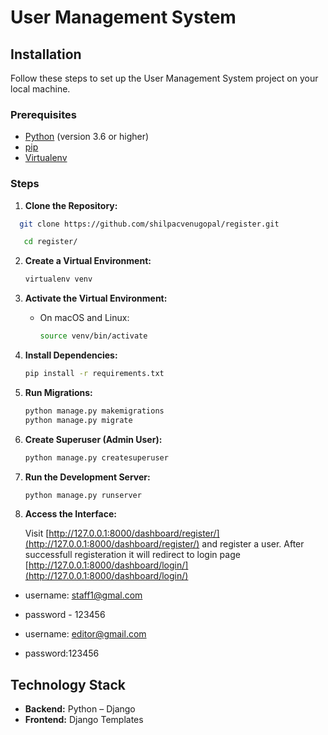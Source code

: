 # User Management System

## Installation

Follow these steps to set up the User Management System project on your local machine.

### Prerequisites

- [Python](https://www.python.org/) (version 3.6 or higher)
- [pip](https://pip.pypa.io/en/stable/)
- [Virtualenv](https://virtualenv.pypa.io/en/stable/)

### Steps

1. **Clone the Repository:**

 ```bash
   git clone https://github.com/shilpacvenugopal/register.git
   ```
```bash
   cd register/
   ```

2. **Create a Virtual Environment:**

   ```bash
   virtualenv venv
   ```

3. **Activate the Virtual Environment:**

   - On macOS and Linux:

     ```bash
     source venv/bin/activate
     ```

4. **Install Dependencies:**

   ```bash
   pip install -r requirements.txt
   ```

5. **Run Migrations:**

   ```bash
   python manage.py makemigrations
   python manage.py migrate
   ```

6. **Create Superuser (Admin User):**

   ```bash
   python manage.py createsuperuser
   ```


7. **Run the Development Server:**

   ```bash
   python manage.py runserver
   ```

8. **Access the  Interface:**

   Visit [http://127.0.0.1:8000/dashboard/register/](http://127.0.0.1:8000/dashboard/register/) and register a user. After successfull registeration it will redirect to login page
   [http://127.0.0.1:8000/dashboard/login/](http://127.0.0.1:8000/dashboard/login/)

   
  - username: staff1@gmal.com
  - password - 123456

  - username: editor@gmail.com
  - password:123456

## Technology Stack

- **Backend:** Python – Django
- **Frontend:** Django Templates

